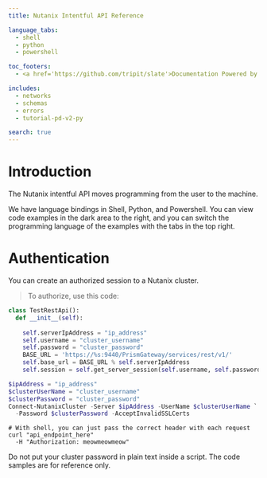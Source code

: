 ```yaml
---
title: Nutanix Intentful API Reference

language_tabs:
  - shell
  - python
  - powershell

toc_footers:
  - <a href='https://github.com/tripit/slate'>Documentation Powered by Slate</a>

includes:
  - networks
  - schemas
  - errors
  - tutorial-pd-v2-py

search: true
---
```


# Introduction

The Nutanix intentful API moves programming from the user to the machine.

We have language bindings in Shell, Python, and Powershell. You can view code examples in the dark area to the right, and you can switch the programming language of the examples with the tabs in the top right.

# Authentication

You can create an authorized session to a Nutanix cluster.

> To authorize, use this code:

```python
class TestRestApi():                
  def __init__(self):
    
    self.serverIpAddress = "ip_address"
    self.username = "cluster_username"
    self.password = "cluster_password"
    BASE_URL = 'https://%s:9440/PrismGateway/services/rest/v1/'
    self.base_url = BASE_URL % self.serverIpAddress
    self.session = self.get_server_session(self.username, self.password)
```

```powershell
$ipAddress = "ip_address"
$clusterUserName = "cluster_username"
$clusterPassword = "cluster_password"
Connect-NutanixCluster -Server $ipAddress -UserName $clusterUserName `
  -Password $clusterPassword -AcceptInvalidSSLCerts
```

```shell
# With shell, you can just pass the correct header with each request
curl "api_endpoint_here"
  -H "Authorization: meowmeowmeow"
```
<aside class="warning">Do not put your cluster password in plain text inside a script. The code samples are for reference only.</aside>